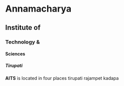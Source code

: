 # Annamacharya
## Institute of
### Technology &
#### Sciences
##### Tirupati
**AITS** is located in four places tirupati rajampet kadapa 

